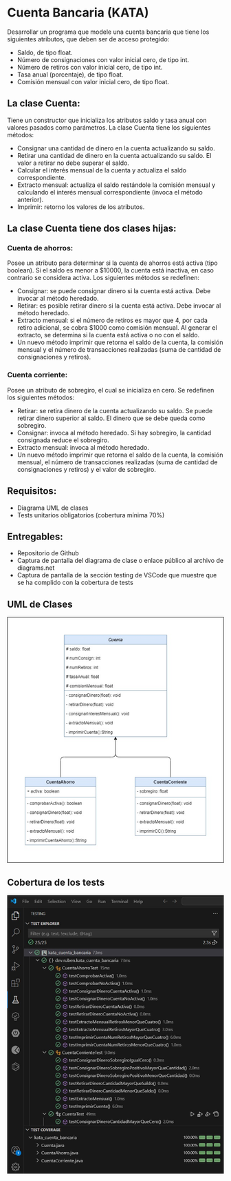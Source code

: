 # Cuenta Bancaria (KATA)
Desarrollar un programa que modele una cuenta bancaria que tiene los siguientes atributos, que deben ser de acceso protegido:
- Saldo, de tipo float.
- Número de consignaciones con valor inicial cero, de tipo int.
- Número de retiros con valor inicial cero, de tipo int.
- Tasa anual (porcentaje), de tipo float.
- Comisión mensual con valor inicial cero, de tipo float.

## La clase Cuenta:
Tiene un constructor que inicializa los atributos saldo y tasa anual con valores pasados como parámetros. La clase Cuenta tiene los siguientes métodos:
- Consignar una cantidad de dinero en la cuenta actualizando su saldo.
- Retirar una cantidad de dinero en la cuenta actualizando su saldo. El valor a retirar no debe superar el saldo.
- Calcular el interés mensual de la cuenta y actualiza el saldo correspondiente.
- Extracto mensual: actualiza el saldo restándole la comisión mensual y calculando el interés mensual correspondiente (invoca el método anterior).
- Imprimir: retorno los valores de los atributos.

## La clase Cuenta tiene dos clases hijas:

### Cuenta de ahorros:
Posee un atributo para determinar si la cuenta de ahorros está activa (tipo boolean). Si el saldo es menor a $10000, la cuenta está inactiva, en caso contrario se considera activa. Los siguientes métodos se redefinen:
- Consignar: se puede consignar dinero si la cuenta está activa. Debe invocar al método heredado.
- Retirar: es posible retirar dinero si la cuenta está activa. Debe invocar al método heredado.
- Extracto mensual: si el número de retiros es mayor que 4, por cada retiro adicional, se cobra $1000 como comisión mensual. Al generar el extracto, se determina si la cuenta está activa o no con el saldo.
- Un nuevo método imprimir que retorna el saldo de la cuenta, la comisión mensual y el número de transacciones realizadas (suma de cantidad de consignaciones y retiros).

### Cuenta corriente:
Posee un atributo de sobregiro, el cual se inicializa en cero. Se redefinen los siguientes métodos:
- Retirar: se retira dinero de la cuenta actualizando su saldo. Se puede retirar dinero superior al saldo. El dinero que se debe queda como sobregiro.
- Consignar: invoca al método heredado. Si hay sobregiro, la cantidad consignada reduce el sobregiro.
- Extracto mensual: invoca al método heredado.
- Un nuevo método imprimir que retorna el saldo de la cuenta, la comisión mensual, el número de transacciones realizadas (suma de cantidad de consignaciones y retiros) y el valor de sobregiro.

## Requisitos:
- Diagrama UML de clases
- Tests unitarios obligatorios (cobertura mínima 70%)

## Entregables:
- Repositorio de Github
- Captura de pantalla del diagrama de clase o enlace público al archivo de diagrams.net
- Captura de pantalla de la sección testing de VSCode que muestre que se ha complido con la cobertura de tests

## UML de Clases
<p align="center">
	  <img src="https://github.com/Ruben-BV/kata_cuenta_bancaria/blob/dev/src/main/resources/2024_11_12_Cuenta_bancaria_UML_Clases.jpg" />
</p>

## Cobertura de los tests
<p align="center">
	  <img src="https://github.com/Ruben-BV/kata_cuenta_bancaria/blob/dev/src/main/resources/2024_11_27_Tests_Coverage.jpg" />
</p>

